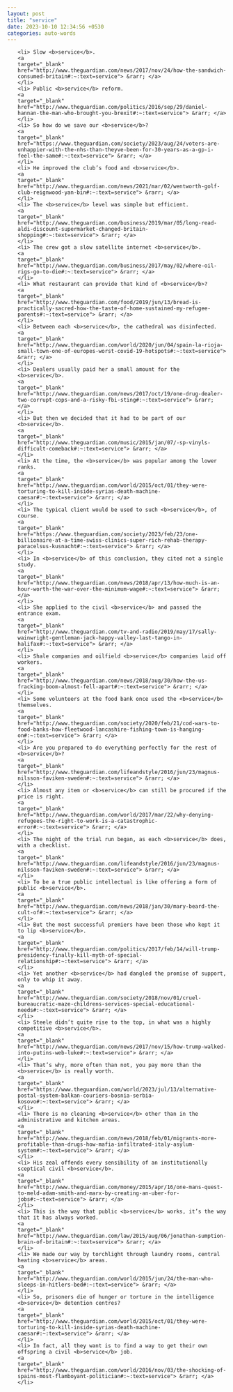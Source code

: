 ```yaml
---
layout: post
title: "service"
date: 2023-10-10 12:34:56 +0530
categories: auto-words
---
```

<ol>

    <li> Slow <b>service</b>.
    <a 
    target="_blank" 
    href="http://www.theguardian.com/news/2017/nov/24/how-the-sandwich-consumed-britain#:~:text=service"> &rarr; </a>
    </li>
    <li> Public <b>service</b> reform.
    <a 
    target="_blank" 
    href="http://www.theguardian.com/politics/2016/sep/29/daniel-hannan-the-man-who-brought-you-brexit#:~:text=service"> &rarr; </a>
    </li>
    <li> So how do we save our <b>service</b>?
    <a 
    target="_blank" 
    href="https://www.theguardian.com/society/2023/aug/24/voters-are-unhappier-with-the-nhs-than-theyve-been-for-30-years-as-a-gp-i-feel-the-same#:~:text=service"> &rarr; </a>
    </li>
    <li> He improved the club’s food and <b>service</b>.
    <a 
    target="_blank" 
    href="http://www.theguardian.com/news/2021/mar/02/wentworth-golf-club-reignwood-yan-bin#:~:text=service"> &rarr; </a>
    </li>
    <li> The <b>service</b> level was simple but efficient.
    <a 
    target="_blank" 
    href="http://www.theguardian.com/business/2019/mar/05/long-read-aldi-discount-supermarket-changed-britain-shopping#:~:text=service"> &rarr; </a>
    </li>
    <li> The crew got a slow satellite internet <b>service</b>.
    <a 
    target="_blank" 
    href="http://www.theguardian.com/business/2017/may/02/where-oil-rigs-go-to-die#:~:text=service"> &rarr; </a>
    </li>
    <li> What restaurant can provide that kind of <b>service</b>?
    <a 
    target="_blank" 
    href="http://www.theguardian.com/food/2019/jun/13/bread-is-practically-sacred-how-the-taste-of-home-sustained-my-refugee-parents#:~:text=service"> &rarr; </a>
    </li>
    <li> Between each <b>service</b>, the cathedral was disinfected.
    <a 
    target="_blank" 
    href="http://www.theguardian.com/world/2020/jun/04/spain-la-rioja-small-town-one-of-europes-worst-covid-19-hotspots#:~:text=service"> &rarr; </a>
    </li>
    <li> Dealers usually paid her a small amount for the <b>service</b>.
    <a 
    target="_blank" 
    href="http://www.theguardian.com/news/2017/oct/19/one-drug-dealer-two-corrupt-cops-and-a-risky-fbi-sting#:~:text=service"> &rarr; </a>
    </li>
    <li> But then we decided that it had to be part of our <b>service</b>.
    <a 
    target="_blank" 
    href="http://www.theguardian.com/music/2015/jan/07/-sp-vinyls-difficult-comeback#:~:text=service"> &rarr; </a>
    </li>
    <li> At the time, the <b>service</b> was popular among the lower ranks.
    <a 
    target="_blank" 
    href="http://www.theguardian.com/world/2015/oct/01/they-were-torturing-to-kill-inside-syrias-death-machine-caesar#:~:text=service"> &rarr; </a>
    </li>
    <li> The typical client would be used to such <b>service</b>, of course.
    <a 
    target="_blank" 
    href="https://www.theguardian.com/society/2023/feb/23/one-billionaire-at-a-time-swiss-clinics-super-rich-rehab-therapy-paracelsus-kusnacht#:~:text=service"> &rarr; </a>
    </li>
    <li> In <b>service</b> of this conclusion, they cited not a single study.
    <a 
    target="_blank" 
    href="http://www.theguardian.com/news/2018/apr/13/how-much-is-an-hour-worth-the-war-over-the-minimum-wage#:~:text=service"> &rarr; </a>
    </li>
    <li> She applied to the civil <b>service</b> and passed the entrance exam.
    <a 
    target="_blank" 
    href="http://www.theguardian.com/tv-and-radio/2019/may/17/sally-wainwright-gentleman-jack-happy-valley-last-tango-in-halifax#:~:text=service"> &rarr; </a>
    </li>
    <li> Shale companies and oilfield <b>service</b> companies laid off workers.
    <a 
    target="_blank" 
    href="http://www.theguardian.com/news/2018/aug/30/how-the-us-fracking-boom-almost-fell-apart#:~:text=service"> &rarr; </a>
    </li>
    <li> Some volunteers at the food bank once used the <b>service</b> themselves.
    <a 
    target="_blank" 
    href="http://www.theguardian.com/society/2020/feb/21/cod-wars-to-food-banks-how-fleetwood-lancashire-fishing-town-is-hanging-on#:~:text=service"> &rarr; </a>
    </li>
    <li> Are you prepared to do everything perfectly for the rest of <b>service</b>?
    <a 
    target="_blank" 
    href="http://www.theguardian.com/lifeandstyle/2016/jun/23/magnus-nilsson-faviken-sweden#:~:text=service"> &rarr; </a>
    </li>
    <li> Almost any item or <b>service</b> can still be procured if the price is right.
    <a 
    target="_blank" 
    href="http://www.theguardian.com/world/2017/mar/22/why-denying-refugees-the-right-to-work-is-a-catastrophic-error#:~:text=service"> &rarr; </a>
    </li>
    <li> The night of the trial run began, as each <b>service</b> does, with a checklist.
    <a 
    target="_blank" 
    href="http://www.theguardian.com/lifeandstyle/2016/jun/23/magnus-nilsson-faviken-sweden#:~:text=service"> &rarr; </a>
    </li>
    <li> To be a true public intellectual is like offering a form of public <b>service</b>.
    <a 
    target="_blank" 
    href="http://www.theguardian.com/news/2018/jan/30/mary-beard-the-cult-of#:~:text=service"> &rarr; </a>
    </li>
    <li> But the most successful premiers have been those who kept it to lip <b>service</b>.
    <a 
    target="_blank" 
    href="http://www.theguardian.com/politics/2017/feb/14/will-trump-presidency-finally-kill-myth-of-special-relationship#:~:text=service"> &rarr; </a>
    </li>
    <li> Yet another <b>service</b> had dangled the promise of support, only to whip it away.
    <a 
    target="_blank" 
    href="http://www.theguardian.com/society/2018/nov/01/cruel-bureaucratic-maze-childrens-services-special-educational-needs#:~:text=service"> &rarr; </a>
    </li>
    <li> Steele didn’t quite rise to the top, in what was a highly competitive <b>service</b>.
    <a 
    target="_blank" 
    href="http://www.theguardian.com/news/2017/nov/15/how-trump-walked-into-putins-web-luke#:~:text=service"> &rarr; </a>
    </li>
    <li> That’s why, more often than not, you pay more than the <b>service</b> is really worth.
    <a 
    target="_blank" 
    href="https://www.theguardian.com/world/2023/jul/13/alternative-postal-system-balkan-couriers-bosnia-serbia-kosovo#:~:text=service"> &rarr; </a>
    </li>
    <li> There is no cleaning <b>service</b> other than in the administrative and kitchen areas.
    <a 
    target="_blank" 
    href="http://www.theguardian.com/news/2018/feb/01/migrants-more-profitable-than-drugs-how-mafia-infiltrated-italy-asylum-system#:~:text=service"> &rarr; </a>
    </li>
    <li> His zeal offends every sensibility of an institutionally sceptical civil <b>service</b>.
    <a 
    target="_blank" 
    href="http://www.theguardian.com/money/2015/apr/16/one-mans-quest-to-meld-adam-smith-and-marx-by-creating-an-uber-for-jobs#:~:text=service"> &rarr; </a>
    </li>
    <li> This is the way that public <b>service</b> works, it’s the way that it has always worked.
    <a 
    target="_blank" 
    href="http://www.theguardian.com/law/2015/aug/06/jonathan-sumption-brain-of-britain#:~:text=service"> &rarr; </a>
    </li>
    <li> We made our way by torchlight through laundry rooms, central heating <b>service</b> areas.
    <a 
    target="_blank" 
    href="http://www.theguardian.com/world/2015/jun/24/the-man-who-sleeps-in-hitlers-bed#:~:text=service"> &rarr; </a>
    </li>
    <li> So, prisoners die of hunger or torture in the intelligence <b>service</b> detention centres?
    <a 
    target="_blank" 
    href="http://www.theguardian.com/world/2015/oct/01/they-were-torturing-to-kill-inside-syrias-death-machine-caesar#:~:text=service"> &rarr; </a>
    </li>
    <li> In fact, all they want is to find a way to get their own offspring a civil <b>service</b> job.
    <a 
    target="_blank" 
    href="http://www.theguardian.com/world/2016/nov/03/the-shocking-of-spains-most-flamboyant-politician#:~:text=service"> &rarr; </a>
    </li>